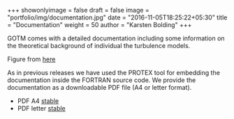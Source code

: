 +++
showonlyimage = false
draft = false
image = "portfolio/img/documentation.jpg"
date = "2016-11-05T18:25:22+05:30"
title = "Documentation"
weight = 50
author = "Karsten Bolding"
+++

GOTM comes with a detailed documentation including some information on the 
theoretical background of individual the turbulence models. 

Figure from [here](https://pixabay.com/en/photos/document/)

<!--more-->

As in previous releases we have used the PROTEX tool for embedding the 
documentation inside the FORTRAN source code. We provide the documentation as a 
downloadable PDF file (A4 or letter format).

-  PDF A4 [stable](/manual/stable/pdf/a4.pdf)
-  PDF letter [stable](/manual/stable/pdf/letter.pdf)

<!--
-  [Publications](/html/gotm_pub.html)
-  [Publications](/html/mybib.html)
-->
